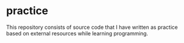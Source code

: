 # practice
This repository consists of source code that I have written as practice based on external resources while learning programming.
